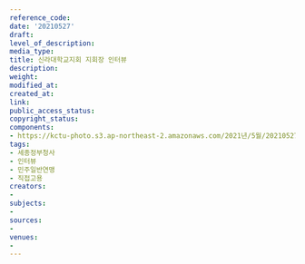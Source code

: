```yaml
---
reference_code: 
date: '20210527'
draft: 
level_of_description: 
media_type: 
title: 신라대학교지회 지회장 인터뷰
description: 
weight: 
modified_at: 
created_at: 
link: 
public_access_status: 
copyright_status: 
components:
- https://kctu-photo.s3.ap-northeast-2.amazonaws.com/2021년/5월/20210527-신라대학교지회+지회장+인터뷰_세종정부청사_인터뷰_민주일반연맹_직접고용/_1D21041.jpg
tags:
- 세종정부청사
- 인터뷰
- 민주일반연맹
- 직접고용
creators:
- 
subjects:
- 
sources:
- 
venues:
- 
---
```

